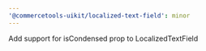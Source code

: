 ```yaml
---
'@commercetools-uikit/localized-text-field': minor
---
```


Add support for isCondensed prop to LocalizedTextField
